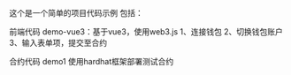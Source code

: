 这个是一个简单的项目代码示例
包括：

前端代码 demo-vue3：基于vue3，使用web3.js
1、连接钱包
2、切换钱包账户
3、输入表单项，提交至合约

合约代码 demo1
使用hardhat框架部署测试合约

